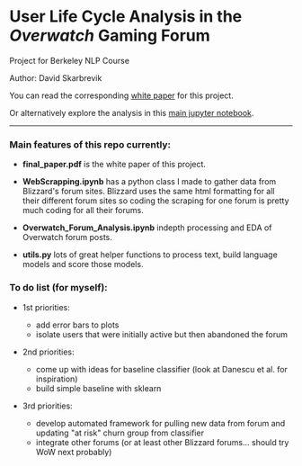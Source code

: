 # User Life Cycle Analysis in the _Overwatch_ Gaming Forum


Project for Berkeley NLP Course

Author: David Skarbrevik

You can read the corresponding [white paper](/final_paper.pdf) for this project.

Or alternatively explore the analysis in this [main jupyter notebook](/Overwatch_Forum_Analysis.ipynb).

***

### Main features of this repo currently:
* **final_paper.pdf** is the white paper of this project.

* **WebScrapping.ipynb** has a python class I made to gather data from Blizzard's forum sites. Blizzard uses the same html formatting for all their different forum sites so coding the scraping for one forum is pretty much coding for all their forums.

* **Overwatch_Forum_Analysis.ipynb** indepth processing and EDA of Overwatch forum posts.
* **utils.py** lots of great helper functions to process text, build language models and score those models.

### To do list (for myself):

* 1st priorities:
  * add error bars to plots
  * isolate users that were initially active but then abandoned the forum
  
* 2nd priorities:
  * come up with ideas for baseline classifier (look at Danescu et al. for inspiration)
  * build simple baseline with sklearn
  
* 3rd priorities:
  * develop automated framework for pulling new data from forum and updating "at risk" churn group from classifier
  * integrate other forums (or at least other Blizzard forums... should try WoW next probably)
